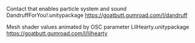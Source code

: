 Contact that enables particle system and sound
DandruffForYou!.unitypackage
https://goatbutt.gumroad.com/l/dandruff

Mesh shader values animated by OSC parameter
LilHearty.unitypackage
https://goatbutt.gumroad.com/l/lilhearty
